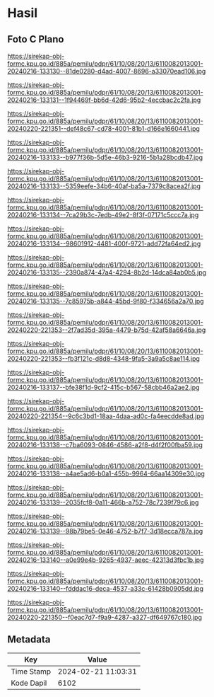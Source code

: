 # Hasil

## Foto C Plano

https://sirekap-obj-formc.kpu.go.id/885a/pemilu/pdpr/61/10/08/20/13/6110082013001-20240216-133130--81de0280-d4ad-4007-8696-a33070ead106.jpg

https://sirekap-obj-formc.kpu.go.id/885a/pemilu/pdpr/61/10/08/20/13/6110082013001-20240216-133131--1f94469f-bb6d-42d6-95b2-4eccbac2c2fa.jpg

https://sirekap-obj-formc.kpu.go.id/885a/pemilu/pdpr/61/10/08/20/13/6110082013001-20240220-221351--def48c67-cd78-4001-81b1-d166e1660441.jpg

https://sirekap-obj-formc.kpu.go.id/885a/pemilu/pdpr/61/10/08/20/13/6110082013001-20240216-133133--b977f36b-5d5e-46b3-9216-5b1a28bcdb47.jpg

https://sirekap-obj-formc.kpu.go.id/885a/pemilu/pdpr/61/10/08/20/13/6110082013001-20240216-133133--5359eefe-34b6-40af-ba5a-7379c8acea2f.jpg

https://sirekap-obj-formc.kpu.go.id/885a/pemilu/pdpr/61/10/08/20/13/6110082013001-20240216-133134--7ca29b3c-7edb-49e2-8f3f-07171c5ccc7a.jpg

https://sirekap-obj-formc.kpu.go.id/885a/pemilu/pdpr/61/10/08/20/13/6110082013001-20240216-133134--98601912-4481-400f-9721-add72fa64ed2.jpg

https://sirekap-obj-formc.kpu.go.id/885a/pemilu/pdpr/61/10/08/20/13/6110082013001-20240216-133135--2390a874-47a4-4294-8b2d-14dca84ab0b5.jpg

https://sirekap-obj-formc.kpu.go.id/885a/pemilu/pdpr/61/10/08/20/13/6110082013001-20240216-133135--7c85975b-a844-45bd-9f80-f334656a2a70.jpg

https://sirekap-obj-formc.kpu.go.id/885a/pemilu/pdpr/61/10/08/20/13/6110082013001-20240220-221353--2f7ad35d-395a-4479-b75d-42af58a6646a.jpg

https://sirekap-obj-formc.kpu.go.id/885a/pemilu/pdpr/61/10/08/20/13/6110082013001-20240220-221353--fb3f121c-d8d8-4348-9fa5-3a9a5c8ae114.jpg

https://sirekap-obj-formc.kpu.go.id/885a/pemilu/pdpr/61/10/08/20/13/6110082013001-20240216-133137--bfe38f1d-9cf2-415c-b567-58cbb46a2ae2.jpg

https://sirekap-obj-formc.kpu.go.id/885a/pemilu/pdpr/61/10/08/20/13/6110082013001-20240220-221354--9c6c3bd1-18aa-4daa-ad0c-fa4eecdde8ad.jpg

https://sirekap-obj-formc.kpu.go.id/885a/pemilu/pdpr/61/10/08/20/13/6110082013001-20240216-133138--c7ba6093-0846-4586-a2f8-d4f2f00fba59.jpg

https://sirekap-obj-formc.kpu.go.id/885a/pemilu/pdpr/61/10/08/20/13/6110082013001-20240216-133138--a4ae5ad6-b0a1-455b-9964-66aa14309e30.jpg

https://sirekap-obj-formc.kpu.go.id/885a/pemilu/pdpr/61/10/08/20/13/6110082013001-20240216-133139--2035fcf8-0a11-466b-a752-78c7239f79c6.jpg

https://sirekap-obj-formc.kpu.go.id/885a/pemilu/pdpr/61/10/08/20/13/6110082013001-20240216-133139--98b79be5-0e46-4752-b7f7-3d18ecca787a.jpg

https://sirekap-obj-formc.kpu.go.id/885a/pemilu/pdpr/61/10/08/20/13/6110082013001-20240216-133140--a0e99e4b-9265-4937-aeec-42313d3fbc1b.jpg

https://sirekap-obj-formc.kpu.go.id/885a/pemilu/pdpr/61/10/08/20/13/6110082013001-20240216-133140--fdddac16-deca-4537-a33c-61428b0905dd.jpg

https://sirekap-obj-formc.kpu.go.id/885a/pemilu/pdpr/61/10/08/20/13/6110082013001-20240220-221350--f0eac7d7-f9a9-4287-a327-df649767c180.jpg


## Metadata

| Key        | Value               |
| ---------- | ------------------- |
| Time Stamp | 2024-02-21 11:03:31 |
| Kode Dapil | 6102                |



